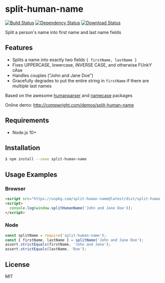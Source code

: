 # split-human-name

[![Build Status](https://travis-ci.org/compwright/split-human-name.svg?branch=master)](https://travis-ci.org/compwright/split-human-name)
[![Dependency Status](https://img.shields.io/david/compwright/split-human-name.svg?style=flat-square)](https://david-dm.org/compwright/split-human-name)
[![Download Status](https://img.shields.io/npm/dm/split-human-name.svg?style=flat-square)](https://www.npmjs.com/package/split-human-name)


Split a person's name into first name and last name fields

## Features

* Splits a name into exactly two fields `{ firstName, lastName }`
* Fixes UPPERCASE, lowercase, iNVERSE CASE, and otherwise FUnkY cAse
* Handles couples ("John and Jane Doe")
* Gracefully degrades to put the entire string in `firstName` if there are multiple last names

Based on the awesome [humanparser](https://www.npmjs.com/package/humanparser) and [namecase](https://www.npmjs.com/package/namecase) packages

Online demo: http://compwright.com/demos/split-human-name

## Requirements

* Node.js 10+

## Installation

```bash
$ npm install --save split-human-name
```

## Usage Examples

### Browser

```html
<script src="https://unpkg.com/split-human-name@latest/dist/split-human-name.min.js"></script>
<script>
  console.log(window.splitHumanName('John and Jane Doe'));
</script>
```

### Node

```javascript
const splitName = require('split-human-name');
const { firstName, lastName } = splitName('John and Jane Doe');
assert.strictEquals(firstName, 'John and Jane');
assert.strictEquals(lastName, 'Doe');
```

## License

MIT

